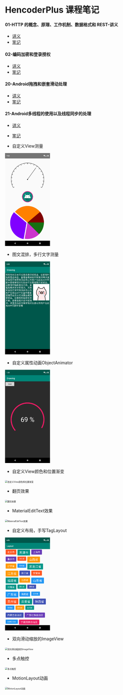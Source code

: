 # HencoderPlus 课程笔记

#### 01-HTTP 的概念、原理、工作机制、数据格式和 REST-讲义
- [讲义](./note/01-HTTP工作原理.pdf "HTTP原理") 
- [笔记](./note/01-HTTP工作原理.md "HTTP原理")

#### 02-编码加密和登录授权
- [讲义](./note/02-编码加密和登录授权.pdf "编码加密和登录授权") 
- [笔记](./note/02-编码加密和登录授权.md "编码加密和登录授权")

#### 20-Android拖拽和嵌套滑动处理
- [讲义](./note/20-拖拽和嵌套滑动.pdf "拖拽和滑动嵌套") 
- [笔记](./note/20-拖拽和嵌套滑动.md "拖拽和滑动嵌套") 

#### 21-Android多线程的使用以及线程同步的处理
- [讲义](./note/21-多线程和线程同步.pdf "多线程和线程同步") 
- [笔记](./note/21-多线程和线程同步.md "多线程和线程同步") 





- 自定义View测量
<img src="./images/img1.png" alt="自定义View测量" style="zoom:30%;" />



- 图文混排，多行文字测量
<img src="./images/img2.png" alt="图文混排，多行文字测量" style="zoom:30%;" />



- 自定义属性动画ObjectAnimator
<img src="./images/img3.png" alt="自定义属性动画ObjectAnimator" style="zoom:30%;" />



- 自定义View颜色和位置渐变
<img src="./images/img4.gif" alt="自定义View颜色和位置渐变" style="zoom:50%;" />



- 翻页效果
<img src="./images/img5.gif" alt="翻页效果" style="zoom:50%;" />



- MaterialEditText效果
<img src="./images/img6.gif" alt="MaterialEditText效果" style="zoom:50%;" />



- 自定义布局，手写TagLayout
<img src="./images/img7.png" alt="自定义布局，手写TagLayout" style="zoom:30%;" />



- 双向滑动缩放的ImageView
<img src="./images/img8.gif" alt="双向滑动缩放的ImageView" style="zoom:50%;" />



- 多点触控
<img src="./images/img9.gif" alt="多点触控" style="zoom:50%;" />



- MotionLayout动画
<img src="./images/img10.gif" alt="MotionLayout动画" style="zoom:50%;" />

